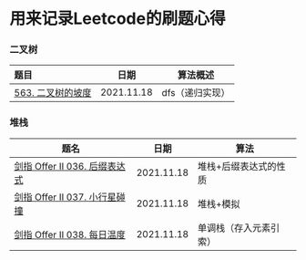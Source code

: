 # 用来记录Leetcode的刷题心得

### 二叉树

| 题目                                         | 日期       | 算法概述        |
| :------------------------------------------- | ---------- | --------------- |
| [563. 二叉树的坡度](doc\563.二叉树的坡度.md) | 2021.11.18 | dfs（递归实现） |



### 堆栈

| 题名                                                         | 日期       | 算法                   |
| ------------------------------------------------------------ | ---------- | ---------------------- |
| [剑指 Offer II 036. 后缀表达式](doc\剑指OfferII036.后缀表达式.md) | 2021.11.18 | 堆栈+后缀表达式的性质  |
| [剑指 Offer II 037. 小行星碰撞]()                            | 2021.11.18 | 堆栈+模拟              |
| [剑指 Offer II 038. 每日温度](doc\剑指OfferII038.每日温度.md) | 2021.11.18 | 单调栈（存入元素引索） |

